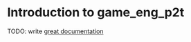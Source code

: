 # Introduction to game_eng_p2t

TODO: write [great documentation](http://jacobian.org/writing/what-to-write/)
